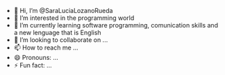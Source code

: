 - 👋 Hi, I’m @SaraLuciaLozanoRueda
- 👀 I’m interested in the programming world 
- 🌱 I’m currently learning  software programming, comunication skills and a new lenguage that is English
- 💞️ I’m looking to collaborate on ...
- 📫 How to reach me ...
- 😄 Pronouns: ...
- ⚡ Fun fact: ...

<!---
SaraLuciaLozanoRueda/SaraLuciaLozanoRueda is a ✨ special ✨ repository because its `README.md` (this file) appears on your GitHub profile.
You can click the Preview link to take a look at your changes.
--->
